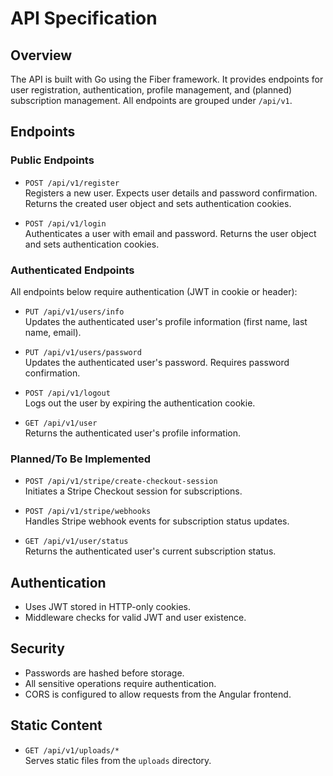 # API Specification

## Overview

The API is built with Go using the Fiber framework. It provides endpoints for user registration, authentication, profile management, and (planned) subscription management. All endpoints are grouped under `/api/v1`.

## Endpoints

### Public Endpoints

- `POST /api/v1/register`  
  Registers a new user. Expects user details and password confirmation. Returns the created user object and sets authentication cookies.

- `POST /api/v1/login`  
  Authenticates a user with email and password. Returns the user object and sets authentication cookies.

### Authenticated Endpoints

All endpoints below require authentication (JWT in cookie or header):

- `PUT /api/v1/users/info`  
  Updates the authenticated user's profile information (first name, last name, email).

- `PUT /api/v1/users/password`  
  Updates the authenticated user's password. Requires password confirmation.

- `POST /api/v1/logout`  
  Logs out the user by expiring the authentication cookie.

- `GET /api/v1/user`  
  Returns the authenticated user's profile information.

### Planned/To Be Implemented

- `POST /api/v1/stripe/create-checkout-session`  
  Initiates a Stripe Checkout session for subscriptions.

- `POST /api/v1/stripe/webhooks`  
  Handles Stripe webhook events for subscription status updates.

- `GET /api/v1/user/status`  
  Returns the authenticated user's current subscription status.

## Authentication

- Uses JWT stored in HTTP-only cookies.
- Middleware checks for valid JWT and user existence.

## Security

- Passwords are hashed before storage.
- All sensitive operations require authentication.
- CORS is configured to allow requests from the Angular frontend.

## Static Content

- `GET /api/v1/uploads/*`  
  Serves static files from the `uploads` directory.
